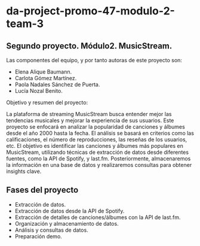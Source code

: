 # da-project-promo-47-modulo-2-team-3
## Segundo proyecto. Módulo2. MusicStream.
Las componentes del equipo, y por tanto autoras de este proyecto son:

- Elena Alique Baumann.
- Carlota Gómez Martínez.
- Paola Nadales Sánchez de Puerta.
- Lucía Nozal Benito.

Objetivo y resumen del proyecto:

La plataforma de streaming MusicStream busca entender mejor las tendencias musicales y mejorar la experiencia de sus usuarios. Este proyecto se enfocará en analizar la popularidad de canciones y álbumes desde el año 2000 hasta la fecha. El análisis se basará en criterios como las calificaciones, el número de reproducciones, las reseñas de los usuarios, etc.
El objetivo es identificar las canciones y álbumes más populares en MusicStream, utilizando técnicas de extracción de datos desde diferentes fuentes, como la API de Spotify, y last.fm. Posteriormente, almacenaremos la información en una base de datos y realizaremos consultas para obtener insights clave.

## Fases del proyecto
- Extracción de datos.
 - Extracción de datos desde la API de Spotify.
 - Extracción de detalles de canciones/álbumes con la API de last.fm.
- Organización y almacenamiento de datos.
- Análisis y consultas de datos.
- Preparación demo.